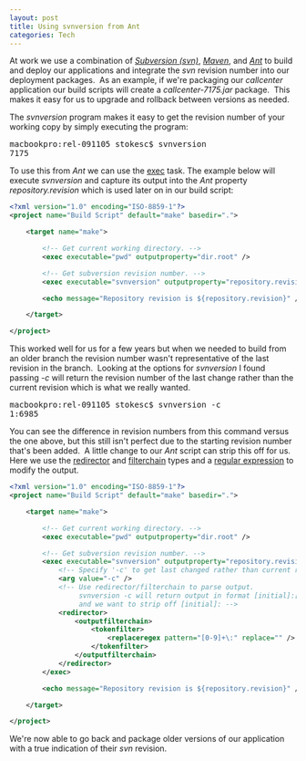 ```yaml
--- 
layout: post
title: Using svnversion from Ant
categories: Tech
---
```

At work we use a combination of <em><a href="http://en.wikipedia.org/wiki/Subversion_%28software%29">Subversion (svn)</a></em>, <em><a href="http://en.wikipedia.org/wiki/Apache_Maven">Maven</a></em>, and <em><a href="http://en.wikipedia.org/wiki/Apache_Ant">Ant</a></em> to build and deploy our applications  and integrate the <em>svn</em> revision number into our deployment packages.  As an example, if we're packaging our <em>callcenter</em> application our build scripts will create a <em>callcenter-7175.jar</em> package.  This makes it easy for us to upgrade and rollback between versions as needed.

The   <em>svnversion</em> program makes it easy to get the revision number of your working copy by simply executing the program:
<pre>macbookpro:rel-091105 stokesc$ svnversion
7175</pre>
To use this from <em>Ant</em> we can use the <a href="http://ant.apache.org/manual/CoreTasks/exec.html">exec</a> task.  The example below will execute <em>svnversion</em> and capture its output into the <em>Ant</em> property <em>repository.revision</em> which is used later on in our build script:
``` xml 
<?xml version="1.0" encoding="ISO-8859-1"?>
<project name="Build Script" default="make" basedir=".">

    <target name="make">

        <!-- Get current working directory. -->
        <exec executable="pwd" outputproperty="dir.root" />

        <!-- Get subversion revision number. -->
        <exec executable="svnversion" outputproperty="repository.revision" />

        <echo message="Repository revision is ${repository.revision}" />

    </target>

</project> 
```
This worked well for us for a few years but when we needed to build from an older branch the revision number wasn't representative of the last revision in the branch.  Looking at the options for <em>svnversion</em> I found passing <em>-c</em> will return the revision number of the last change rather than the current revision which is what we really wanted.
<pre>macbookpro:rel-091105 stokesc$ svnversion -c
1:6985</pre>
You can see the difference in revision numbers from this command versus the one above, but this still isn't perfect due to the starting revision number that's been added.  A little change to our <em>Ant</em> script can strip this off for us.  Here we use the <a href="http://ant.apache.org/manual/CoreTypes/redirector.html">redirector</a> and <a href="http://ant.apache.org/manual/CoreTypes/filterchain.html">filterchain</a> types and a <a href="http://en.wikipedia.org/wiki/Regular_expression">regular expression</a> to modify the output.
``` xml 
<?xml version="1.0" encoding="ISO-8859-1"?>
<project name="Build Script" default="make" basedir=".">

    <target name="make">

        <!-- Get current working directory. -->
        <exec executable="pwd" outputproperty="dir.root" />

        <!-- Get subversion revision number. -->
        <exec executable="svnversion" outputproperty="repository.revision">
            <!-- Specify '-c' to get last changed rather than current revisions. -->
            <arg value="-c" />
            <!-- Use redirector/filterchain to parse output.
                 svnversion -c will return output in format [initial]:[current]
                 and we want to strip off [initial]: -->
            <redirector>
                <outputfilterchain>
                    <tokenfilter>
                        <replaceregex pattern="[0-9]+\:" replace="" />
                    </tokenfilter>
                </outputfilterchain>
            </redirector>
        </exec>

        <echo message="Repository revision is ${repository.revision}" />

    </target>

</project> 
```
We're now able to go back and package older versions of our application with a true indication of their <em>svn</em> revision.
